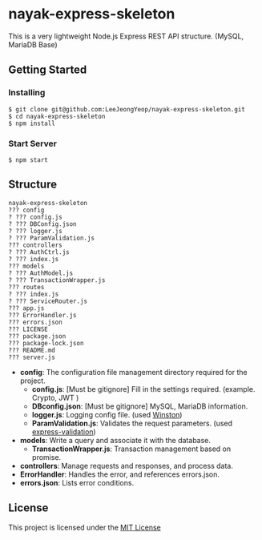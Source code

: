 # nayak-express-skeleton

This is a very lightweight Node.js Express REST API structure.
(MySQL, MariaDB Base)

## Getting Started

### Installing

```
$ git clone git@github.com:LeeJeongYeop/nayak-express-skeleton.git
$ cd nayak-express-skeleton
$ npm install
```

### Start Server

```
$ npm start
```

## Structure

```
nayak-express-skeleton
??? config
? ??? config.js
? ??? DBConfig.json
? ??? logger.js
? ??? ParamValidation.js
??? controllers
? ??? AuthCtrl.js
? ??? index.js
??? models
? ??? AuthModel.js
? ??? TransactionWrapper.js
??? routes
? ??? index.js
? ??? ServiceRouter.js
??? app.js
??? ErrorHandler.js
??? errors.json
??? LICENSE
??? package.json
??? package-lock.json
??? README.md
??? server.js
```

- **config**: The configuration file management directory required for the project.
   - **config.js**: [Must be gitignore] Fill in the settings required. (example. Crypto, JWT )
   - **DBconfig.json**: [Must be gitignore] MySQL, MariaDB information.
   - **logger.js**: Logging config file. (used [Winston](https://www.npmjs.com/package/winston))
   - **ParamValidation.js**: Validates the request parameters. (used [express-validation](https://www.npmjs.com/package/express-validation))
- **models**: Write a query and associate it with the database.
   - **TransactionWrapper.js**: Transaction management based on promise.
- **controllers**: Manage requests and responses, and process data.
- **ErrorHandler**: Handles the error, and references errors.json.
- **errors.json**: Lists error conditions.

## License

This project is licensed under the [MIT License](https://github.com/LeeJeongYeop/nayak-express-skeleton/blob/master/LICENSE)